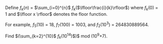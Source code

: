 <p>Define <var>f</var><sub><var>k</var></sub>(<var>n</var>) = $\sum_{i=0}^{n}$ <var>f</var><sub><var>k</var></sub>($\lfloor\frac{i}{k}\rfloor$) where <var>f</var><sub><var>k</var></sub>(0) = 1 and $\lfloor x \rfloor$ denotes the floor function.</p>

<p>For example, <var>f</var><sub>5</sub>(10) = 18, <var>f</var><sub>7</sub>(100) = 1003, and <var>f</var><sub>2</sub>(10<sup>3</sup>) = 264830889564.</p>

<p>Find $(\sum_{k=2}^{10}$ <var>f</var><sub><var>k</var></sub>(10<sup>14</sup>)$)$ mod (10<sup>9</sup>+7).</p>
